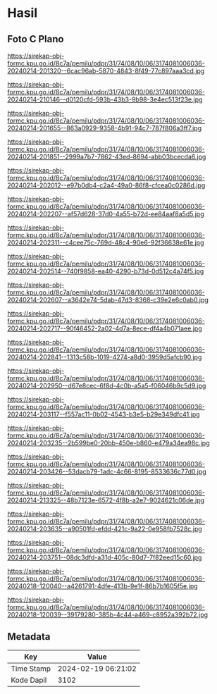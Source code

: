 # Hasil

## Foto C Plano

https://sirekap-obj-formc.kpu.go.id/8c7a/pemilu/pdpr/31/74/08/10/06/3174081006036-20240214-201320--6cac96ab-5870-4843-8f49-77c897aaa3cd.jpg

https://sirekap-obj-formc.kpu.go.id/8c7a/pemilu/pdpr/31/74/08/10/06/3174081006036-20240214-210146--d0120cfd-593b-43b3-9b98-3e4ec513f23e.jpg

https://sirekap-obj-formc.kpu.go.id/8c7a/pemilu/pdpr/31/74/08/10/06/3174081006036-20240214-201655--863a0929-9358-4b91-94c7-787f806a3ff7.jpg

https://sirekap-obj-formc.kpu.go.id/8c7a/pemilu/pdpr/31/74/08/10/06/3174081006036-20240214-201851--2999a7b7-7862-43ed-8694-abb03bcecda6.jpg

https://sirekap-obj-formc.kpu.go.id/8c7a/pemilu/pdpr/31/74/08/10/06/3174081006036-20240214-202012--e97b0db4-c2a4-49a0-86f8-cfcea0c0286d.jpg

https://sirekap-obj-formc.kpu.go.id/8c7a/pemilu/pdpr/31/74/08/10/06/3174081006036-20240214-202207--af57d628-37d0-4a55-b72d-ee84aaf8a5d5.jpg

https://sirekap-obj-formc.kpu.go.id/8c7a/pemilu/pdpr/31/74/08/10/06/3174081006036-20240214-202311--c4cee75c-769d-48c4-90e6-92f36638e61e.jpg

https://sirekap-obj-formc.kpu.go.id/8c7a/pemilu/pdpr/31/74/08/10/06/3174081006036-20240214-202514--740f9858-ea40-4290-b73d-0d512c4a74f5.jpg

https://sirekap-obj-formc.kpu.go.id/8c7a/pemilu/pdpr/31/74/08/10/06/3174081006036-20240214-202607--a3642e74-5dab-47d3-8368-c39e2e6c0ab0.jpg

https://sirekap-obj-formc.kpu.go.id/8c7a/pemilu/pdpr/31/74/08/10/06/3174081006036-20240214-202717--90f46452-2a02-4d7a-8ece-df4a4b071aee.jpg

https://sirekap-obj-formc.kpu.go.id/8c7a/pemilu/pdpr/31/74/08/10/06/3174081006036-20240214-202841--1313c58b-1019-4274-a8d0-3959d5afcb90.jpg

https://sirekap-obj-formc.kpu.go.id/8c7a/pemilu/pdpr/31/74/08/10/06/3174081006036-20240214-202950--d67e8cec-6f8d-4c0b-a5a5-f06046b9c5d9.jpg

https://sirekap-obj-formc.kpu.go.id/8c7a/pemilu/pdpr/31/74/08/10/06/3174081006036-20240214-203117--f557ac11-0b02-4543-b3e5-b29e349dfc41.jpg

https://sirekap-obj-formc.kpu.go.id/8c7a/pemilu/pdpr/31/74/08/10/06/3174081006036-20240214-203235--2b599be0-20bb-450e-b860-e479a34ea98c.jpg

https://sirekap-obj-formc.kpu.go.id/8c7a/pemilu/pdpr/31/74/08/10/06/3174081006036-20240214-203426--53dacb79-1adc-4c66-8195-8533636c77d0.jpg

https://sirekap-obj-formc.kpu.go.id/8c7a/pemilu/pdpr/31/74/08/10/06/3174081006036-20240214-213325--48b7123e-6572-4f8b-a2e7-9024621c06de.jpg

https://sirekap-obj-formc.kpu.go.id/8c7a/pemilu/pdpr/31/74/08/10/06/3174081006036-20240214-203635--a90501fd-efdd-421c-9a22-0e958fb7528c.jpg

https://sirekap-obj-formc.kpu.go.id/8c7a/pemilu/pdpr/31/74/08/10/06/3174081006036-20240214-203751--08dc3dfd-a31d-405c-80d7-7f82eed15c60.jpg

https://sirekap-obj-formc.kpu.go.id/8c7a/pemilu/pdpr/31/74/08/10/06/3174081006036-20240218-120040--a4261791-4dfe-413b-9e1f-86b7b1605f5e.jpg

https://sirekap-obj-formc.kpu.go.id/8c7a/pemilu/pdpr/31/74/08/10/06/3174081006036-20240218-120039--39179280-385b-4c44-a469-c8952a392b72.jpg


## Metadata

| Key        | Value               |
| ---------- | ------------------- |
| Time Stamp | 2024-02-19 06:21:02 |
| Kode Dapil | 3102                |



